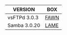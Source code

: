 | VERSION             | BOX                                                                                         |
| ------------------- | ------------------------------------------------------------------------------------------- |
| vsFTPd 3.0.3 | [FAWN](obsidian://open?vault=OSCP&file=TRAINING%2FHackTheBox%2FSTARTING%20POINT%2FTIER0%2FFAWN) |
|         Samba 3.0.20   | [LAME](obsidian://open?vault=OSCP&file=TRAINING%2FHackTheBox%2FTJNULL%20LIST%2FLINUX%2FLAME)                                                                                            |
